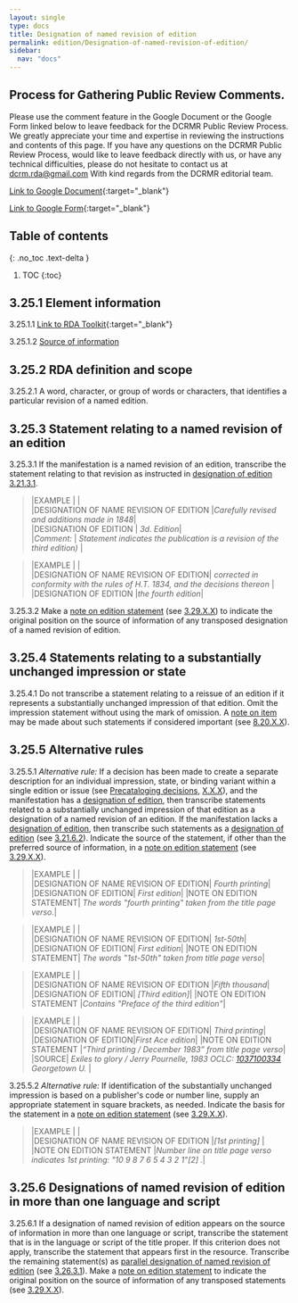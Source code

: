 ```yaml
---
layout: single
type: docs
title: Designation of named revision of edition
permalink: edition/Designation-of-named-revision-of-edition/
sidebar:
  nav: "docs"
---
```


## Process for Gathering Public Review Comments.
Please use the comment feature in the Google Document or the Google Form linked below to leave feedback for the DCRMR Public Review Process.  We greatly appreciate your time and expertise in reviewing the instructions and contents of this page.  If you have any questions on the DCRMR Public Review Process, would like to leave feedback directly with us, or have any technical difficulties, please do not hesitate to contact us at dcrm.rda@gmail.com  With kind regards from the DCRMR editorial team.

[Link to Google Document](https://docs.google.com/document/d/16jEH3CmP-7HHItwLmYXTBJ0n1iitBVf3uEEM6YADqn8/edit){:target="_blank"}

[Link to Google Form](https://docs.google.com/forms/d/e/1FAIpQLSdNtJkbY1mngdTcvCoB7zZcpaIuuKHvlbyiidP-QunDy14VcQ/viewform){:target="_blank"}

## Table of contents
{: .no_toc .text-delta }

1. TOC
{:toc}

## 3.25.1 Element information

<a name="3.25.1.1">3.25.1.1</a> [Link to RDA Toolkit](https://beta.rdatoolkit.org/Content/Index?externalId=en-US_ala-bff10bfe-3a8b-3895-a3f4-09a81b7678df){:target="_blank"}

<a name="3.25.1.2">3.25.1.2</a> [Source of information](/DCRMR/edition/)

## 3.25.2 RDA definition and scope

<a name="3.25.2.1">3.25.2.1</a> A word, character, or group of words or characters, that identifies a particular revision of a named edition.

## 3.25.3 Statement relating to a named revision of an edition

<a name="3.25.3.1">3.25.3.1</a> If the manifestation is a named revision of an edition, transcribe the statement relating to that revision as instructed in [designation of edition](/DCRMR/edition/Designation-of-edition) [3.21.3.1](/DCRM/edition/Designation-of-edition/#3.21.3.1).

>|EXAMPLE  | |  
>|DESIGNATION OF NAME REVISION OF EDITION |<CITE>Carefully revised and additions made in 1848</CITE>|  
>|DESIGNATION OF EDITION |<CITE> 3d. Edition</CITE>|  
>|*Comment:* |<CITE> Statement indicates the publication is a revision of the third edition) </CITE>|

>|EXAMPLE  | |  
>|DESIGNATION OF NAME REVISION OF EDITION|<CITE> corrected in conformity with the rules of H.T. 1834, and the decisions thereon </CITE>|
>|DESIGNATION OF EDITION |<CITE>the fourth edition</CITE>|

<a name="3.25.3.2">3.25.3.2</a> Make a [note on edition statement](/DCRMR/edition/Note-on-edition-statement/) (see [3.29.X.X](/DCRMR/edition/Note-on-edition-statement/#3.29.X.X)) to indicate the original position on the source of information of any transposed designation of a named revision of edition.

## 3.25.4 Statements relating to a substantially unchanged impression or state

<a name="3.25.4.1">3.25.4.1</a> Do not transcribe a statement relating to a reissue of an edition if it represents a substantially unchanged impression of that edition. Omit the impression statement without using the mark of omission. A [note on item](/DCRMR/notes-on-items/Note-on-item/) may be made about such statements if considered important (see [8.20.X.X](/DCRMR/notes-on-items/Note-on-item/#8.20.X.X)).

## 3.25.5 Alternative rules

<a name="3.25.5.1">3.25.5.1</a> *Alternative rule:* If a decision has been made to create a separate description for an individual impression, state, or binding variant within a single edition or issue (see [Precataloging decisions](/DCRMR/introduction/Precataloging-decisions/), [X.X.X](/DCRMR/introduction/Precataloging-decisions/#X.X.X)), and the manifestation has a [designation of edition](/DCRMR/edition/Designation-of-edition/), then transcribe statements related to a substantially unchanged impression of that edition as a designation of a named revision of an edition. If the manifestation lacks a [designation of edition](/DCRMR/edition/Designation-of-edition/), then transcribe such statements as a [designation of edition](/DCRMR/edition/Designation-of-edition/) (see [3.21.6.2](/DCRMR/edition/Designation-of-edition/#3.21.6.2)).  Indicate the source of the statement, if other than the preferred source of information, in a [note on edition statement](/DCRMR/edition/Note-on-edition-statement/) (see [3.29.X.X](/DCRMR/edition/Note-on-edition-statement/#3.29.X.X)).

>|EXAMPLE  |  |  
>|DESIGNATION OF NAME REVISION OF EDITION| <CITE> Fourth printing</CITE>|
>|DESIGNATION OF EDITION|<CITE> First edition</CITE>|
>|NOTE ON EDITION STATEMENT|<CITE> The words "fourth printing" taken from the title page verso.</CITE>|

>|EXAMPLE  |  |  
>|DESIGNATION OF NAME REVISION OF EDITION|<CITE> 1st-50th</CITE>|
>|DESIGNATION OF EDITION|<CITE> First edition</CITE>|
>|NOTE ON EDITION STATEMENT|<CITE> The words "1st-50th" taken from title page verso</CITE>|

>|EXAMPLE  |  |   
>|DESIGNATION OF NAME REVISION OF EDITION |<CITE>Fifth thousand</CITE>|
>|DESIGNATION OF EDITION|<CITE> [Third edition]</CITE>|
>|NOTE ON EDITION STATEMENT |<CITE>Contains "Preface of the third edition"</CITE>|

>|EXAMPLE  |  |   
>|DESIGNATION OF NAME REVISION OF EDITION| <CITE>Third printing</CITE>|
>|DESIGNATION OF EDITION|<CITE>First Ace edition</CITE>|
>|NOTE ON EDITION STATEMENT |<CITE>“Third printing / December 1983” from title page verso</CITE>|
>|SOURCE| <CITE> *Exiles to glory / Jerry Pournelle, 1983 OCLC: [1037100334](http://www.worldcat.org/oclc/1037100334) Georgetown U.* </CITE>|

<a name="3.25.5.2">3.25.5.2</a> *Alternative rule:*  If identification of the substantially unchanged impression is based on a publisher's code or number line, supply an appropriate statement in square brackets, as needed. Indicate the basis for the statement in a [note on edition statement](/DCRMR/edition/Note-on-edition-statement/) (see [3.29.X.X](/DCRMR/edition/Note-on-edition-statement/#3.29.X.X)).

>|EXAMPLE  |  |   
>|DESIGNATION OF NAME REVISION OF EDITION |<CITE>[1st printing]</CITE> |
>|NOTE ON EDITION STATEMENT |<CITE>Number line on title page verso indicates 1st printing: "10 9 8 7 6 5 4 3 2 1"[2] .</CITE>|

## 3.25.6 Designations of named revision of edition in more than one language and script

<a name="3.25.6.1">3.25.6.1</a> If a designation of named revision of edition appears on the source of information in more than one language or script, transcribe the statement that is in the language or script of the title proper. If this criterion does not apply, transcribe the statement that appears first in the resource.  Transcribe the remaining statement(s) as [parallel designation of named revision of edition](/DCRMR/edition/Parallel-designation-of-named-revision-of-edition/) (see [3.26.3.1](/DCRMR/edition/Parallel-designation-of-named-revision-of-edition/#3.26.3.1)).  Make a [note on edition statement](/DCRMR/edition/Note-on-edition-statement/) to indicate the original position on the source of information of any transposed statements (see [3.29.X.X](/DCRMR/edition/Note-on-edition-statement/#3.59.X.X)).
